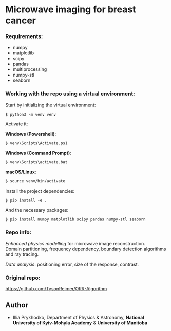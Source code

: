 # Microwave imaging for breast cancer

### Requirements:

- numpy
- matplotlib
- scipy
- pandas
- multiprocessing
- numpy-stl
- seaborn

### Working with the repo using a virtual environment:

Start by initializing the virtual environment:

```console
$ python3 -m venv venv 
```

Activate it:

**Windows (Powershell)**:
```console
$ venv\Scripts\Activate.ps1
```

**Windows (Command Prompt)**:
```console
$ venv\Scripts\activate.bat
```

**macOS/Linux**:
```bash
$ source venv/bin/activate
```

Install the project dependencies:

```console
$ pip install -e .
```
And the necessary packages:

```console
$ pip install numpy matplotlib scipy pandas numpy-stl seaborn
```
### Repo info:

_Enhanced physics modelling_ for microwave image reconstruction.  
Domain partitioning, frequency dependency, boundary detection algorithms and ray tracing.

_Data analysis_: positioning error, size of the response, contrast.

### Original repo:

https://github.com/TysonReimer/ORR-Algorithm

## Author

- Illia Prykhodko, Department of Physics & Astronomy, **National University of Kyiv-Mohyla Academy** & **University of Manitoba**

